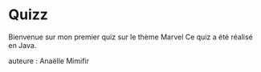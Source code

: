 # Quizz
 Bienvenue sur mon premier quiz sur le thème Marvel
 Ce quiz a été réalisé en Java.
 
 auteure : Anaëlle Mimifir
